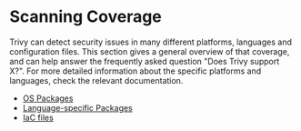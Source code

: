# Scanning Coverage
Trivy can detect security issues in many different platforms, languages and configuration files.
This section gives a general overview of that coverage, and can help answer the frequently asked question "Does Trivy support X?".
For more detailed information about the specific platforms and languages, check the relevant documentation.

- [OS Packages](os/index.md)
- [Language-specific Packages](language/index.md)
- [IaC files](iac/index.md)